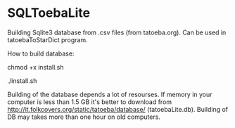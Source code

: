 # SQLToebaLite
Building Sqlite3 database from .csv files (from tatoeba.org). Can be used in tatoebaToStarDict program.

How to build database:


chmod +x install.sh

./install.sh

Building of the database depends a lot of resourses. If memory in your computer is less than 1.5 GB it's better to download from http://it.folkcovers.org/static/tatoeba/database/ (tatoebaLite.db). Building of DB may takes more than one hour on old computers.
